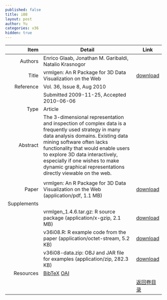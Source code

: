 ```yaml
---
published: false
title: i08
layout: post
author: Yu
categories: v36
hidden: true
---
```


| Item | Detail | Link |
|---:|---|---|
| Authors | Enrico Glaab, Jonathan M. Garibaldi, Natalio Krasnogor| |
| Title |vrmlgen: An R Package for 3D Data Visualization on the Web | [download](http://www.jstatsoft.org/v36/i08/paper) |
| Reference |Vol. 36, Issue 8, Aug 2010 | |
| | Submitted 2009-11-25, Accepted 2010-06-06| | 
| Type | Article| |
| Abstract | The 3-dimensional representation and inspection of complex data is a frequently used strategy in many data analysis domains.  Existing data mining software often lacks functionality that would enable users to explore 3D data interactively, especially if one wishes to make dynamic graphical representations directly viewable on the web.
| |
| Paper | vrmlgen: An R Package for 3D Data Visualization on the Web  (application/pdf, 1.1 MB)| [download](http://www.jstatsoft.org/v36/i08/paper) |
| Supplements | | |
| |vrmlgen_1.4.6.tar.gz: R source package  (application/x-gzip, 2.1 MB)|  [download](http://www.jstatsoft.org/v36/i08/supp/1) |
| |v36i08.R: R example code from the paper  (application/octet-stream, 5.2 KB)|  [download](http://www.jstatsoft.org/v36/i08/supp/2) |
| |v36i08-data.zip: OBJ and JAR file for examples  (application/zip, 282.3 KB)|  [download](http://www.jstatsoft.org/v36/i08/supp/3) |
| Resources | [BibTeX](http://www.jstatsoft.org/v36/i08/bibtex) [OAI](http://www.jstatsoft.org/oai?verb=GetRecord&identifier=oai.jstatsoft/v36/i08&prefix=oai_dc)| |
| |  | [返回卷目录]({{site.baseurl}}/volume/v36.html) |